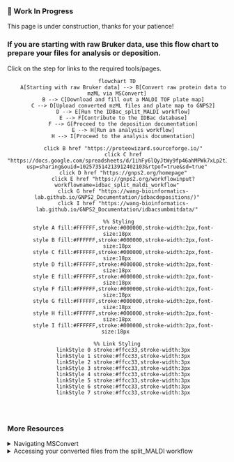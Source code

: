 ### 🚧 Work In Progress
This page is under construction, thanks for your patience!

### If you are starting with raw Bruker data, use this flow chart to prepare your files for analysis or deposition. 
Click on the step for links to the required tools/pages.


<div align="center">
    
```mermaid
flowchart TD
    A[Starting with raw Bruker data] --> B[Convert raw protein data to mzML via MSConvert]
    B --> C[Download and fill out a MALDI TOF plate map]
    C --> D[Upload converted mzML files and plate map to GNPS2]
    D --> E[Run the IDBac_split_MALDI workflow]
    E --> F[Contribute to the IDBac database]
    F --> G[Proceed to the deposition documentation]
    E --> H[Run an analysis workflow]
    H --> I[Proceed to the analysis documentation]
    
    click B href "https://proteowizard.sourceforge.io/"
    click C href "https://docs.google.com/spreadsheets/d/1ihFy6lQyJtWy9fp46ahMPWk7xLp2tJ3q/edit?usp=sharing&ouid=102573514213912402103&rtpof=true&sd=true"
    click D href "https://gnps2.org/homepage"
    click E href "https://gnps2.org/workflowinput?workflowname=idbac_split_maldi_workflow"
    click G href "https://wang-bioinformatics-lab.github.io/GNPS2_Documentation/idbacdepositions/)"
    click I href "https://wang-bioinformatics-lab.github.io/GNPS2_Documentation/idbacsumbmitdata/"

 %% Styling
    style A fill:#FFFFFF,stroke:#000000,stroke-width:2px,font-size:18px
    style B fill:#FFFFFF,stroke:#000000,stroke-width:2px,font-size:18px
    style C fill:#FFFFFF,stroke:#000000,stroke-width:2px,font-size:18px
    style D fill:#FFFFFF,stroke:#000000,stroke-width:2px,font-size:18px
    style E fill:#FFFFFF,stroke:#000000,stroke-width:2px,font-size:18px
    style F fill:#FFFFFF,stroke:#000000,stroke-width:2px,font-size:18px
    style G fill:#FFFFFF,stroke:#000000,stroke-width:2px,font-size:18px
    style H fill:#FFFFFF,stroke:#000000,stroke-width:2px,font-size:18px
    style I fill:#FFFFFF,stroke:#000000,stroke-width:2px,font-size:18px 

%% Link Styling
    linkStyle 0 stroke:#ffcc33,stroke-width:3px
    linkStyle 1 stroke:#ffcc33,stroke-width:3px
    linkStyle 2 stroke:#ffcc33,stroke-width:3px
    linkStyle 3 stroke:#ffcc33,stroke-width:3px
    linkStyle 4 stroke:#ffcc33,stroke-width:3px
    linkStyle 5 stroke:#ffcc33,stroke-width:3px
    linkStyle 6 stroke:#ffcc33,stroke-width:3px
    linkStyle 7 stroke:#ffcc33,stroke-width:3px
  
   
    

```
</div>

### More Resources
<details>
  <summary>Navigating MSConvert</summary>
<p>Use the following images to convert raw Bruker data to mzML using MSConvert</p>

    
  <ul>
<img width="1054" alt="MSConvertEDITED" src="https://github.com/user-attachments/assets/a4aafff0-1740-4bd7-8741-83e82af079a6">
<img width="1054" alt="msconvert1" src="https://github.com/user-attachments/assets/cad440c8-917a-463f-a247-bc9f12ac3236">
<img width="1066" alt="msconvert2" src="https://github.com/user-attachments/assets/91edf847-5647-4c89-bddd-154cde86a91c">
 </ul>
</details>

<details>
  <summary>Accessing your converted files from the split_MALDI workflow</summary>
<p>Download the converted and re-named files to your desktop (allowing for manual upload into a File Browser folder)</p>
  <ul> 
<img width="1054" alt="Download1" src="https://github.com/user-attachments/assets/0e007833-e122-4003-a77e-05db076f1c75">
<img width="1054" alt="UPDATED DOWNLOAD" src="https://github.com/user-attachments/assets/6b45ca81-aa5c-4332-9558-a25bfaee7406">

</details>
 </ul>
</details>




 




